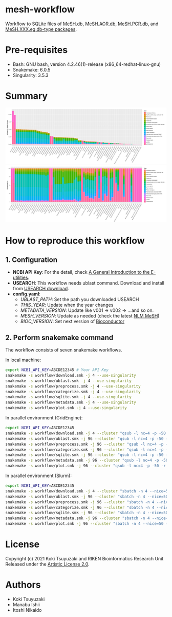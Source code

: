 # mesh-workflow

Workflow to SQLite files of [MeSH.db](https://bioconductor.org/packages/release/data/annotation/html/MeSH.db.html), [MeSH.AOR.db](https://bioconductor.org/packages/release/data/annotation/html/MeSH.AOR.db.html), [MeSH.PCR.db](https://bioconductor.org/packages/release/data/annotation/html/MeSH.PCR.db.html), and [MeSH.XXX.eg.db-type packages](https://bioconductor.org/packages/release/data/annotation/html/MeSH.Hsa.eg.db.html).

# Pre-requisites
- Bash: GNU bash, version 4.2.46(1)-release (x86_64-redhat-linux-gnu)
- Snakemake: 6.0.5
- Singularity: 3.5.3

# Summary
![](https://raw.githubusercontent.com/rikenbit/mesh-workflow/main/plot/summary.png)
![](https://raw.githubusercontent.com/rikenbit/mesh-workflow/main/plot/summary_percentage.png)



# How to reproduce this workflow
## 1. Configuration
- **NCBI API Key**: For the detail, check [A General Introduction to the E-utilities](https://www.ncbi.nlm.nih.gov/books/NBK25497/).
- **USEARCH**: This workflow needs ublast command. Download and install from [USEARCH download](https://drive5.com/usearch/download.html).
- **config.yaml**:
  - *UBLAST_PATH*: Set the path you downloaded USEARCH
  - *THIS_YEAR*: Update when the year changes
  - *METADATA_VERSION*: Update like v001 -> v002 -> ...and so on.
  - *MESH_VERSION*: Update as needed (check the latest [NLM MeSH](https://www.nlm.nih.gov/databases/download/mesh.html))
  - *BIOC_VERSION*: Set next version of [Bioconductor](https://www.bioconductor.org)

## 2. Perform snakemake command
The workflow consists of seven snakemake workflows.

In local machine:
```bash
export NCBI_API_KEY=ABCDE12345 # Your API Key
snakemake -s workflow/download.smk -j 4 --use-singularity
snakemake -s workflow/ublast.smk -j 4 --use-singularity
snakemake -s workflow/preprocess.smk -j 4 --use-singularity
snakemake -s workflow/categorize.smk -j 4 --use-singularity
snakemake -s workflow/sqlite.smk -j 4 --use-singularity
snakemake -s workflow/metadata.smk -j 4 --use-singularity
snakemake -s workflow/plot.smk -j 4 --use-singularity
```

In parallel environment (GridEngine):
```bash
export NCBI_API_KEY=ABCDE12345
snakemake -s workflow/download.smk -j 4 --cluster "qsub -l nc=4 -p -50 -r yes -q node.q" --latency-wait 600 --use-singularity
snakemake -s workflow/ublast.smk -j 96 --cluster "qsub -l nc=4 -p -50 -r yes -q node.q" --latency-wait 600 --use-singularity
snakemake -s workflow/preprocess.smk -j 96 --cluster "qsub -l nc=4 -p -50 -r yes -q node.q" --latency-wait 600 --use-singularity
snakemake -s workflow/categorize.smk -j 96 --cluster "qsub -l nc=4 -p -50 -r yes -q node.q" --latency-wait 600 --use-singularity
snakemake -s workflow/sqlite.smk -j 96 --cluster "qsub -l nc=4 -p -50 -r yes -q node.q" --latency-wait 600 --use-singularity
snakemake -s workflow/metadata.smk -j 96 --cluster "qsub -l nc=4 -p -50 -r yes -q node.q" --latency-wait 600 --use-singularity
snakemake -s workflow/plot.smk -j 96 --cluster "qsub -l nc=4 -p -50 -r yes -q node.q" --latency-wait 600 --use-singularity
```

In parallel environment (Slurm):
```bash
export NCBI_API_KEY=ABCDE12345
snakemake -s workflow/download.smk -j 4 --cluster "sbatch -n 4 --nice=50 --requeue -p node03-06" --latency-wait 600 --use-singularity
snakemake -s workflow/ublast.smk -j 96 --cluster "sbatch -n 4 --nice=50 --requeue -p node03-06" --latency-wait 600 --use-singularity
snakemake -s workflow/preprocess.smk -j 96 --cluster "sbatch -n 4 --nice=50 --requeue -p node03-06" --latency-wait 600 --use-singularity
snakemake -s workflow/categorize.smk -j 96 --cluster "sbatch -n 4 --nice=50 --requeue -p node03-06" --latency-wait 600 --use-singularity
snakemake -s workflow/sqlite.smk -j 96 --cluster "sbatch -n 4 --nice=50 --requeue -p node03-06" --latency-wait 600 --use-singularity
snakemake -s workflow/metadata.smk -j 96 --cluster "sbatch -n 4 --nice=50 --requeue -p node03-06" --latency-wait 600 --use-singularity
snakemake -s workflow/plot.smk -j 96 --cluster "sbatch -n 4 --nice=50 --requeue -p node03-06" --latency-wait 600 --use-singularity
```

# License
Copyright (c) 2021 Koki Tsuyuzaki and RIKEN Bioinformatics Research Unit Released under the [Artistic License 2.0](http://www.perlfoundation.org/artistic_license_2_0).

# Authors
- Koki Tsuyuzaki
- Manabu Ishii
- Itoshi Nikaido